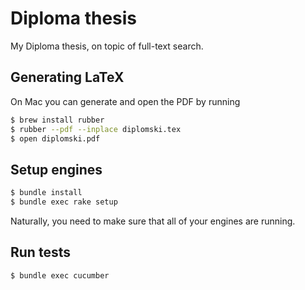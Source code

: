 # Diploma thesis

My Diploma thesis, on topic of full-text search.

## Generating LaTeX

On Mac you can generate and open the PDF by running

```sh
$ brew install rubber
$ rubber --pdf --inplace diplomski.tex
$ open diplomski.pdf
```

## Setup engines

```sh
$ bundle install
$ bundle exec rake setup
```

Naturally, you need to make sure that all of your engines are running.

## Run tests

```sh
$ bundle exec cucumber
```
